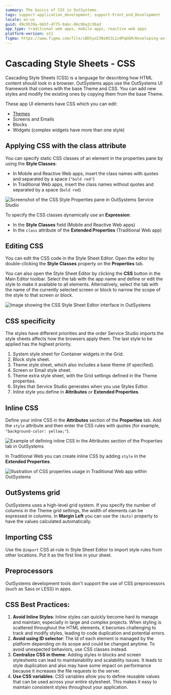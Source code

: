 ```yaml
---
summary: The basics of CSS in OutSystems.
tags: support-application_development; support-Front_end_Development
locale: en-us
guid: d9c9539a-bb5f-4775-9abc-86c9ba2c36ad
app_type: traditional web apps, mobile apps, reactive web apps
platform-version: o11
figma: https://www.figma.com/file/iBD5yo23NiW53L1zdPqGGM/Developing-an-Application?type=design&node-id=199%3A108&mode=design&t=VUTD7oZE9xvPWlG0-1
---
```


# Cascading Style Sheets - CSS

Cascading Style Sheets (CSS) is a language for describing how HTML content should look in a browser. OutSystems apps use the OutSystems UI framework that comes with the base Theme and CSS. You can add new styles and modify the existing ones by copying them from the base Theme.

These app UI elements have CSS which you can edit:

* [Themes](<themes.md>)
* Screens and Emails
* Blocks
* Widgets (complex widgets have more than one style)

## Applying CSS with the class attribute

You can specify static CSS classes of an element in the properties pane by using the **Style Classes**:

* In Mobile and Reactive Web apps, insert the class names with quotes and separated by a space (`"bold red"`)
* In Traditional Web apps, insert the class names without quotes and separated by a space (`bold red`)

![Screenshot of the CSS Style Properties pane in OutSystems Service Studio](images/css-style-properties.png "CSS Style Properties Pane")

To specify the CSS classes dynamically use an **Expression**:

* In the **Style Classes** field (Mobile and Reactive Web apps)
* In the `class` attribute of the **Extended Properties** (Traditional Web app)

## Editing CSS

You can edit the CSS code in the Style Sheet Editor. Open the editor by double-clicking the **Style Classes** property on the **Properties** tab.

You can also open the Style Sheet Editor by clicking the **CSS** button in the Main Editor toolbar. Select the tab with the app name and define or edit the style to make it available to all elements. Alternatively, select the tab with the name of the currently selected screen or block to narrow the scope of the style to that screen or block.

![Image showing the CSS Style Sheet Editor interface in OutSystems](images/css-style-sheet-editor.png "CSS Style Sheet Editor")

## CSS specificity

The styles have different priorities and the order Service Studio imports the style sheets affects how the browsers apply them. The last style to be applied has the highest priority.

1. System style sheet for Container widgets in the Grid.
1. Block style sheet.
1. Theme style sheet, which also includes a base theme (if specified).
1. Screen or Email style sheet.
1. Theme extra style sheet, with the Grid settings defined in the Theme properties.
1. Styles that Service Studio generates when you use Styles Editor.
1. Inline style you define in **Attributes** or **Extended Properties**.

## Inline CSS

Define your inline CSS in the **Attributes** section of the **Properties** tab. Add the `style` attribute and then enter the CSS rules with quotes (for example, `"background-color: yellow;"`).

![Example of defining inline CSS in the Attributes section of the Properties tab in OutSystems](images/css-extended-properties.png "CSS Extended Properties")

In Traditional Web you can create inline CSS by adding `style` in the **Extended Properties**.

![Illustration of CSS properties usage in Traditional Web app within OutSystems](images/css-properties.png "CSS Properties")

## OutSystems grid

OutSystems uses a high-level grid system. If you specify the number of columns in the Theme grid settings, the width of elements can be expressed in columns. In **Margin Left** you can use the `(Auto)` property to have the values calculated automatically.

## Importing CSS

Use the `@import` CSS at-rule in Style Sheet Editor to import style rules from other locations. Put it as the first line in your sheet.

## Preprocessors

OutSystems development tools don't support the use of CSS preprocessors (such as Sass or LESS) in apps.

## CSS Best Practices:

1. **Avoid Inline Styles**: Inline styles can quickly become hard to manage and maintain, especially in large and complex projects. When styling is scattered throughout the HTML elements, it becomes challenging to track and modify styles, leading to code duplication and potential errors.
1. **Avoid using ID selector**: The Id of each element is managed by the platform depending on its scope and could be changed anytime. To avoid unexpected behaviors, use CSS classes instead.
1. **Centralize CSS in theme**: Adding styles in blocks and screen stylesheets can lead to maintainability and scalability issues. It leads to style duplication and also may have some impact on performance because it increases the file requests to the server.
1. **Use CSS variables**: CSS variables allow you to define reusable values that can be used across your entire stylesheet. This makes it easy to maintain consistent styles throughout your application. 
